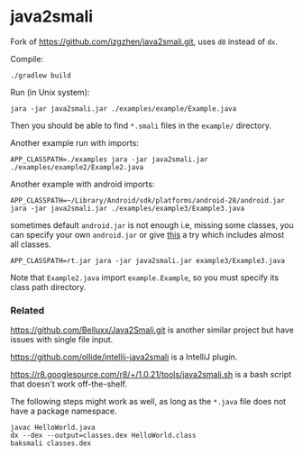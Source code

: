 # java2smali

Fork of https://github.com/izgzhen/java2smali.git, uses `d8` instead of `dx`.

Compile:

    ./gradlew build

Run (in Unix system):

    jara -jar java2smali.jar ./examples/example/Example.java

Then you should be able to find `*.smali` files in the `example/` directory.

Another example run with imports:

    APP_CLASSPATH=./examples jara -jar java2smali.jar ./examples/example2/Example2.java

Another example with android imports:

    APP_CLASSPATH=~/Library/Android/sdk/platforms/android-28/android.jar jara -jar java2smali.jar ./examples/example3/Example3.java

sometimes default `android.jar` is not enough i.e, missing some classes, you can specify your own `android.jar` or give [this](https://github.com/RevEngiSquad/cfr/releases/download/0.153-SNAPSHOT/rt.jar) a try which includes almost all classes.

    APP_CLASSPATH=rt.jar jara -jar java2smali.jar example3/Example3.java

Note that `Example2.java` import `example.Example`, so you must specify its class path directory.

### Related

https://github.com/Belluxx/Java2Smali.git is another similar project but have issues with single file input.

https://github.com/ollide/intellij-java2smali is a IntelliJ plugin.

https://r8.googlesource.com/r8/+/1.0.21/tools/java2smali.sh is a bash script
that doesn't work off-the-shelf.

The following steps might work as well, as long as the `*.java` file
does not have a package namespace.

```
javac HelloWorld.java
dx --dex --output=classes.dex HelloWorld.class
baksmali classes.dex
```
